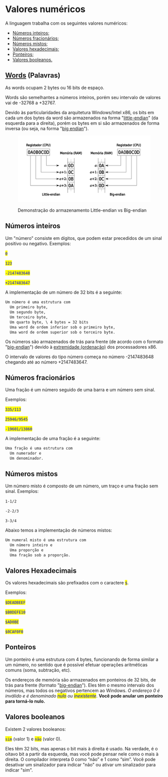 # Valores numéricos

A linguagem trabalha com os seguintes valores numéricos:

* [Números inteiros;](valores-numericos.md#numeros-inteiros)
* [Números fracionários;](valores-numericos.md#numeros-fracionarios)
* [Números mistos;](valores-numericos.md#numeros-mistos)
* [Valores hexadecimais;](valores-numericos.md#valores-hexadecimais)
* [Ponteiros;](valores-numericos.md#ponteiros)
* [Valores booleanos.](valores-numericos.md#valores-booleanos)

## [Words](https://pt.wikipedia.org/wiki/Palavra\_\(ci%C3%AAncia\_da\_computa%C3%A7%C3%A3o\)) (Palavras)

As words ocupam 2 bytes ou 16 bits de espaço.&#x20;

Words são semelhantes a números inteiros, porém seu intervalo de valores vai de -32768 a +32767.&#x20;

Devido às particularidades da arquitetura Windows/Intel x86, os bits em cada um dos bytes da word são armazenados na forma "[little-endian](https://pt.wikipedia.org/wiki/Extremidade\_\(ordena%C3%A7%C3%A3o\))" (da esquerda para a direita), porém os bytes em si são armazenados de forma inversa (ou seja, na forma "[big endian](https://pt.wikipedia.org/wiki/Extremidade\_\(ordena%C3%A7%C3%A3o\))").

<figure><img src=".gitbook/assets/32bit-Endianess.svg.png" alt=""><figcaption><p>Demonstração do armazenamento Little-endian vs Big-endian</p></figcaption></figure>

## Números inteiros

Um "número" consiste em dígitos, que podem estar precedidos de um sinal positivo ou negativo. Exemplos:&#x20;

<mark style="color:blue;">`0`</mark>

<mark style="color:blue;">`123`</mark>

<mark style="color:blue;">`-2147483648`</mark>

<mark style="color:blue;">`+2147483647`</mark>

A implementação de um número de 32 bits é a seguinte:

```
Um número é uma estrutura com 
  Um primeiro byte,
  Um segundo byte,
  Um terceiro byte,
  Um quarto byte, \ 4 bytes = 32 bits 
  Uma word de ordem inferior sob o primeiro byte, 
  Uma word de ordem superior sob o terceiro byte.
```

Os números são armazenados de trás para frente (de acordo com o formato "[big-endian](https://pt.wikipedia.org/wiki/Extremidade\_\(ordena%C3%A7%C3%A3o\))") devido à [extremidade (ordenação)](https://pt.wikipedia.org/wiki/Extremidade\_\(ordena%C3%A7%C3%A3o\)) dos processadores x86.

O intervalo de valores do tipo número começa no número -2147483648 chegando até ao número +2147483647.

## Números fracionários

Uma fração é um número seguido de uma barra e um número sem sinal.&#x20;

Exemplos:&#x20;

<mark style="color:blue;">`335/113`</mark>

<mark style="color:blue;">`25946/9545`</mark>

<mark style="color:blue;">`-19601/13860`</mark>

A implementação de uma fração é a seguinte:

```
Uma fração é uma estrutura com
  Um numerador e
  Um denominador.
```



## Números mistos

Um número misto é composto de um número, um traço e uma fração sem sinal. Exemplos:

`1-1/2`

`-2-2/3`

`3-3/4`

Abaixo temos a implementação de números mistos:

```
Um numeral misto é uma estrutura com 
  Um número inteiro e 
  Uma proporção e 
  Uma fração sob a proporção.
```

## Valores Hexadecimais

Os valores hexadecimais são prefixados com o caractere <mark style="color:blue;">`$`</mark>.

Exemplos:

<mark style="color:blue;">`$DEADBEEF`</mark>

<mark style="color:blue;">`$B0DEFE10`</mark>

<mark style="color:blue;">`$AD0BE`</mark>

<mark style="color:blue;">`$0CAF0F0`</mark>

## Ponteiros

Um ponteiro é uma estrutura com 4 bytes, funcionando de forma similar a um número, no sentido que é possível efetuar operações aritméticas comuns (soma, subtração, etc).

Os endereços de memória são armazenados em ponteiros de 32 bits, de trás para frente (formato "[big-endian](https://pt.wikipedia.org/wiki/Extremidade\_\(ordena%C3%A7%C3%A3o\))"). Eles têm o mesmo intervalo dos números, mas todos os negativos pertencem ao Windows. _O endereço 0 é inválido e é denominado <mark style="color:blue;">nulo</mark> ou <mark style="color:blue;">inexistente</mark>_. **Você pode anular um ponteiro para torná-lo nulo.**

## Valores booleanos

Existem 2 valores booleanos:

<mark style="color:blue;">`sim`</mark> (valor 1)  e  <mark style="color:blue;">`não`</mark> (valor 0).

Eles têm 32 bits, mas apenas o bit mais à direita é usado. Na verdade, é o oitavo bit a partir da esquerda, mas você pode pensar nele como o mais à direita. O compilador interpreta 0 como “não” e 1 como “sim”.  Você pode desativar um sinalizador para indicar "não" ou ativar um sinalizador para indicar "sim".
